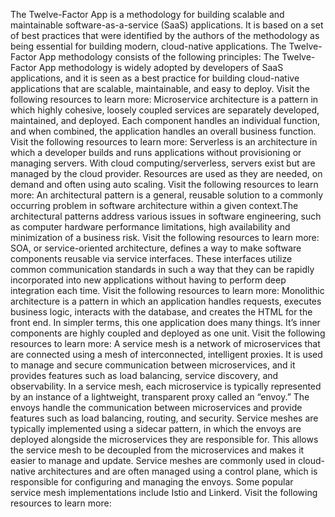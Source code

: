 The Twelve-Factor App is a methodology for building scalable and maintainable software-as-a-service (SaaS) applications. It is based on a set of best practices that were identified by the authors of the methodology as being essential for building modern, cloud-native applications.
The Twelve-Factor App methodology consists of the following principles:
The Twelve-Factor App methodology is widely adopted by developers of SaaS applications, and it is seen as a best practice for building cloud-native applications that are scalable, maintainable, and easy to deploy.
Visit the following resources to learn more:
Microservice architecture is a pattern in which highly cohesive, loosely coupled services are separately developed, maintained, and deployed. Each component handles an individual function, and when combined, the application handles an overall business function.
Visit the following resources to learn more:
Serverless is an architecture in which a developer builds and runs applications without provisioning or managing servers. With cloud computing/serverless, servers exist but are managed by the cloud provider. Resources are used as they are needed, on demand and often using auto scaling.
Visit the following resources to learn more:
An architectural pattern is a general, reusable solution to a commonly occurring problem in software architecture within a given context.The architectural patterns address various issues in software engineering, such as computer hardware performance limitations, high availability and minimization of a business risk.
Visit the following resources to learn more:
SOA, or service-oriented architecture, defines a way to make software components reusable via service interfaces. These interfaces utilize common communication standards in such a way that they can be rapidly incorporated into new applications without having to perform deep integration each time.
Visit the following resources to learn more:
Monolithic architecture is a pattern in which an application handles requests, executes business logic, interacts with the database, and creates the HTML for the front end. In simpler terms, this one application does many things. It’s inner components are highly coupled and deployed as one unit.
Visit the following resources to learn more:
A service mesh is a network of microservices that are connected using a mesh of interconnected, intelligent proxies. It is used to manage and secure communication between microservices, and it provides features such as load balancing, service discovery, and observability.
In a service mesh, each microservice is typically represented by an instance of a lightweight, transparent proxy called an “envoy.” The envoys handle the communication between microservices and provide features such as load balancing, routing, and security.
Service meshes are typically implemented using a sidecar pattern, in which the envoys are deployed alongside the microservices they are responsible for. This allows the service mesh to be decoupled from the microservices and makes it easier to manage and update.
Service meshes are commonly used in cloud-native architectures and are often managed using a control plane, which is responsible for configuring and managing the envoys. Some popular service mesh implementations include Istio and Linkerd.
Visit the following resources to learn more:
